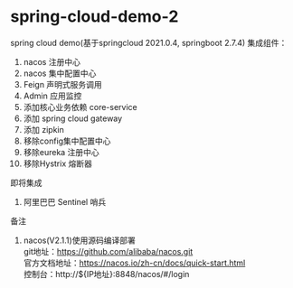 # spring-cloud-demo-2
spring cloud demo(基于springcloud 2021.0.4, springboot 2.7.4)
集成组件：
1. nacos 注册中心
2. nacos 集中配置中心
3. Feign 声明式服务调用
4. Admin 应用监控
5. 添加核心业务依赖 core-service
6. 添加 spring cloud gateway
7. 添加 zipkin
8. 移除config集中配置中心
9. 移除eureka 注册中心
10. 移除Hystrix 熔断器

即将集成
1. 阿里巴巴 Sentinel 哨兵

备注
1. nacos(V2.1.1)使用源码编译部署 <br>
  git地址：https://github.com/alibaba/nacos.git <br>
  官方文档地址：https://nacos.io/zh-cn/docs/quick-start.html <br>
  控制台：http://${IP地址}:8848/nacos/#/login
